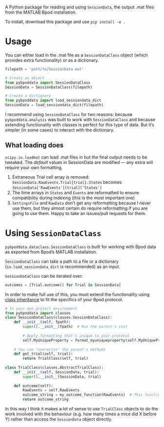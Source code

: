 A Python package for reading and using `SessionData`, the output .mat files from the MATLAB Bpod installation.

To install, download this package and use `pip install -e .`

# Usage

You can either load in the .mat file as a `SessionDataClass` object (which provides extra functionality) or as a dictionary.

```python
filepath = 'path/to/SessionData.mat'

# Create an object
from pybpoddata import SessionDataClass
SessionData = SessionDataClass(filepath)

# Create a dictionary
from pybpoddata import load_sessiondata_dict
SessionData = load_sessiondata_dict(filepath)
```

I recommend using `SessionDataClass` for two reasons: because `pybpoddata.analysis` was built to work with `SessionDataClass` and because extending functionality with classes is perfect for this type of data. But it’s simpler (in some cases) to interact with the dictionary.

## What loading does

`scipy.io.loadmat` can load .mat files in but the final output needs to be tweaked. The *default* values in SessionData are modified — any extra will require your own formatting.

1. Extraneous Trial cell array is removed: `SessionData.RawEvents.Trial{trial}.States` becomes `SessionData['RawEvents'][trial]['States']`
2. The time arrays in `States` and `Events` are reformatted to ensure compatibility during indexing (this is the most important one)
3. `SettingsFile` and `RawData` don’t get any reformatting because I never use them, but they almost certain do require reformatting if you are going to use them. Happy to take an issues/pull requests for them.

# Using `SessionDataClass`

`pybpoddata.dataclass.SessionDataClass` is built for working with Bpod data as exported from Bpod’s MATLAB installation.

`SessionDataClass` can take a path to a file or a dictionary (`io.load_sessiondata_dict` is recommended) as an input.

`SessionDataClass` can be iterated over:

```python
outcomes = [Trial.outcome() for Trial in SessionData]
```

In order to make full use of this, you must extend the functionality using [class inheritance](https://docs.python.org/3/tutorial/classes.html#inheritance) to fit the specifics of your Bpod protocol.

```python
# In your own project environment
from pybpoddata import classes
class SessionDataClass(classes.SessionDataClass):
    def __init__(self, fpath):
    	super().__init__(fpath)  # Run the parent's init
        
        # Apply formatting that's unique to your protocol
        self.MyUniqueProperty = format_myuniqueproperty(self.MyUniqueProperty)
    
    # You can "overwrite" the parent's methods
    def get_trial(self, trial):
        return TrialClass(self, trial)
    
class TrialClass(classes.AbstractTrialClass):
    def __init__(self, SessionData, trial):
        super().__init__(SessionData, trial)
    
    def outcome(self):
        RawEvents = self.RawEvents
        outcome_string = my_outcome_function(RawEvents)  # This function depends on your protocol
        return outcome_string
```

In this way I think it makes a lot of sense to use `TrialClass` objects to do the work involved with the behaviour (e.g. how many times a mice did X before Y) rather than access the `SessionData` object directly.
